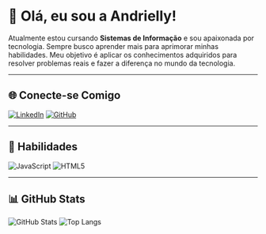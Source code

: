 # 👋 Olá, eu sou a Andrielly!

Atualmente estou cursando **Sistemas de Informação** e sou apaixonada por tecnologia. Sempre busco aprender mais para aprimorar minhas habilidades. Meu objetivo é aplicar os conhecimentos adquiridos para resolver problemas reais e fazer a diferença no mundo da tecnologia.

---

## 🌐 Conecte-se Comigo

[![LinkedIn](https://img.shields.io/badge/LinkedIn-0E76A8?style=for-the-badge&logo=linkedin&logoColor=white)](https://www.linkedin.com/in/andrifarias/)
[![GitHub](https://img.shields.io/badge/GitHub-181717?style=for-the-badge&logo=github&logoColor=white)](https://github.com/AndriFarias)

---

## 🧠 Habilidades

![JavaScript](https://img.shields.io/badge/JavaScript-F7DF1E?style=for-the-badge&logo=javascript&logoColor=black)
![HTML5](https://img.shields.io/badge/HTML5-E34F26?style=for-the-badge&logo=html5&logoColor=white)

---

## 📊 GitHub Stats

![GitHub Stats](https://github-readme-stats.vercel.app/api?username=AndriFarias&theme=transparent&bg_color=0D1117&border_color=6a00b0&show_icons=true&icon_color=6a00b0&title_color=6a00b0&text_color=C9D1D9)
![Top Langs](https://github-readme-stats.vercel.app/api/top-langs/?username=AndriFarias&layout=compact&theme=transparent&bg_color=0D1117&border_color=6a00b0&title_color=6a00b0&text_color=C9D1D9)

